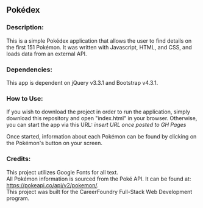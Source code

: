 ## Pokédex

### Description:
This is a simple Pokédex application that allows the user to find details on the first 151 Pokémon. It was written with Javascript, HTML, and CSS, and loads data from an external API.

### Dependencies:
This app is dependent on jQuery v3.3.1 and Bootstrap v4.3.1.

### How to Use:
If you wish to download the project in order to run the application, simply download this repository and open "index.html" in your browser. Otherwise, you can start the app via this URL: *insert URL once posted to GH Pages* 

Once started, information about each Pokémon can be found by clicking on the Pokémon's button on your screen.

### Credits:
This project utilizes Google Fonts for all text.  
All Pokémon information is sourced from the Poké API. It can be found at: https://pokeapi.co/api/v2/pokemon/.  
This project was built for the CareerFoundry Full-Stack Web Development program.